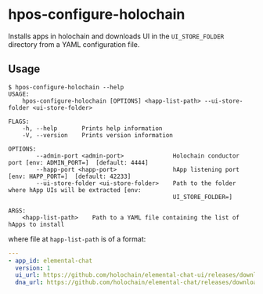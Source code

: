 # hpos-configure-holochain
Installs apps in holochain and downloads UI in the `UI_STORE_FOLDER` directory from a YAML configuration file.

## Usage

```
$ hpos-configure-holochain --help
USAGE:
    hpos-configure-holochain [OPTIONS] <happ-list-path> --ui-store-folder <ui-store-folder>

FLAGS:
    -h, --help       Prints help information
    -V, --version    Prints version information

OPTIONS:
        --admin-port <admin-port>              Holochain conductor port [env: ADMIN_PORT=]  [default: 4444]
        --happ-port <happ-port>                hApp listening port [env: HAPP_PORT=]  [default: 42233]
        --ui-store-folder <ui-store-folder>    Path to the folder where hApp UIs will be extracted [env:
                                               UI_STORE_FOLDER=]

ARGS:
    <happ-list-path>    Path to a YAML file containing the list of hApps to install

```

where file at `happ-list-path` is of a format:

```yaml
---
- app_id: elemental-chat
  version: 1
  ui_url: https://github.com/holochain/elemental-chat-ui/releases/download/v0.0.1-alpha7/elemental-chat.zip
  dna_url: https://github.com/holochain/elemental-chat/releases/download/v0.0.1-alpha3/elemental-chat.dna.gz
```
